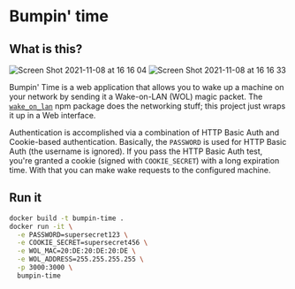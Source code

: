 # Bumpin' time

## What is this?

![Screen Shot 2021-11-08 at 16 16 04](https://user-images.githubusercontent.com/954763/140838562-d50df9ba-d5bd-4052-bf09-6b38413d2c8b.png)
![Screen Shot 2021-11-08 at 16 16 33](https://user-images.githubusercontent.com/954763/140838572-11d822ac-dc40-4e6d-a1fc-d95b1ba49562.png)

Bumpin' Time is a web application that allows you to wake up a machine on your network by sending it a Wake-on-LAN (WOL) magic packet. The [`wake_on_lan`](https://www.npmjs.com/package/wake_on_lan) npm package does the networking stuff; this project just wraps it up in a Web interface.

Authentication is accomplished via a combination of HTTP Basic Auth and Cookie-based authentication. Basically, the `PASSWORD` is used for HTTP Basic Auth (the username is ignored). If you pass the HTTP Basic Auth test, you're granted a cookie (signed with `COOKIE_SECRET`) with a long expiration time. With that you can make wake requests to the configured machine.

## Run it

```sh
docker build -t bumpin-time .
docker run -it \
  -e PASSWORD=supersecret123 \
  -e COOKIE_SECRET=supersecret456 \
  -e WOL_MAC=20:DE:20:DE:20:DE \
  -e WOL_ADDRESS=255.255.255.255 \
  -p 3000:3000 \
  bumpin-time
```
